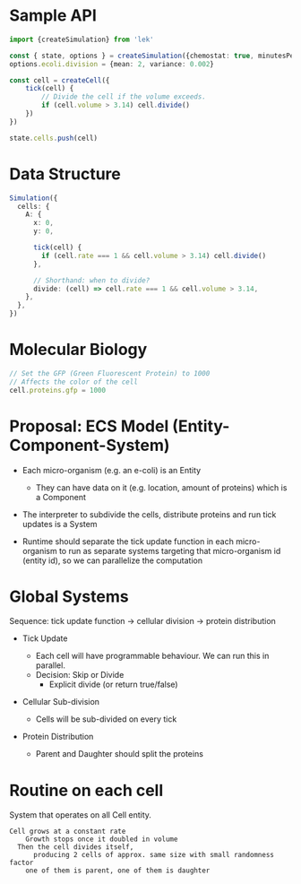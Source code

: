 # Sample API

```ts
import {createSimulation} from 'lek'

const { state, options } = createSimulation({chemostat: true, minutesPerTick: 0.1})
options.ecoli.division = {mean: 2, variance: 0.002}

const cell = createCell({
	tick(cell) {
		// Divide the cell if the volume exceeds.
		if (cell.volume > 3.14) cell.divide()
	})
})

state.cells.push(cell)
```

# Data Structure

```ts
Simulation({
  cells: {
    A: {
      x: 0,
      y: 0,

      tick(cell) {
        if (cell.rate === 1 && cell.volume > 3.14) cell.divide()
      },

      // Shorthand: when to divide?
      divide: (cell) => cell.rate === 1 && cell.volume > 3.14,
    },
  },
})
```

# Molecular Biology

```ts
// Set the GFP (Green Fluorescent Protein) to 1000
// Affects the color of the cell
cell.proteins.gfp = 1000
```

# Proposal: ECS Model (Entity-Component-System)

- Each micro-organism (e.g. an e-coli) is an Entity

  - They can have data on it (e.g. location, amount of proteins) which is a Component

- The interpreter to subdivide the cells, distribute proteins and run tick updates is a System

- Runtime should separate the tick update function in each micro-organism to run as separate systems targeting that micro-organism id (entity id), so we can parallelize the computation

# Global Systems

Sequence: tick update function -> cellular division -> protein distribution

- Tick Update

  - Each cell will have programmable behaviour. We can run this in parallel.
  - Decision: Skip or Divide
    - Explicit divide (or return true/false)

- Cellular Sub-division

  - Cells will be sub-divided on every tick

- Protein Distribution
  - Parent and Daughter should split the proteins

# Routine on each cell

System that operates on all Cell entity.

```
Cell grows at a constant rate
	Growth stops once it doubled in volume
  Then the cell divides itself,
	  producing 2 cells of approx. same size with small randomness factor
    one of them is parent, one of them is daughter
```
